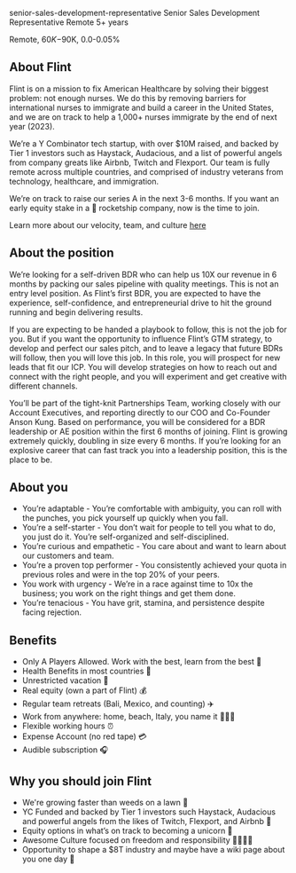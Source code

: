 senior-sales-development-representative
Senior Sales Development Representative
Remote
5+ years


Remote, $60K-$90K, 0.0-0.05%


## About Flint

Flint is on a mission to fix American Healthcare by solving their biggest problem: not enough nurses. We do this by removing barriers for international nurses to immigrate and build a career in the United States, and we are on track to help a 1,000+ nurses immigrate by the end of next year (2023).

We’re a Y Combinator tech startup, with over $10M raised, and backed by Tier 1 investors such as Haystack, Audacious, and a list of powerful angels from company greats like Airbnb, Twitch and Flexport. Our team is fully remote across multiple countries, and comprised of industry veterans from technology, healthcare, and immigration.

We’re on track to raise our series A in the next 3-6 months. If you want an early equity stake in a 🚀 rocketship company, now is the time to join.

Learn more about our velocity, team, and culture [here](https://www.notion.so/Intro-to-Flint-a95275943bd94f7c83d7ae570201ded1)


## About the position
We’re looking for a self-driven BDR who can help us 10X our revenue in 6 months by packing our sales pipeline with quality meetings. This is not an entry level position. As Flint’s first BDR, you are expected to have the experience, self-confidence, and entrepreneurial drive to hit the ground running and begin delivering results.

If you are expecting to be handed a playbook to follow, this is not the job for you. But if you want the opportunity to influence Flint’s GTM strategy, to develop and perfect our sales pitch, and to leave a legacy that future BDRs will follow, then you will love this job. In this role, you will prospect for new leads that fit our ICP. You will develop strategies on how to reach out and connect with the right people, and you will experiment and get creative with different channels.

You’ll be part of the tight-knit Partnerships Team, working closely with our Account Executives, and reporting directly to our COO and Co-Founder Anson Kung. Based on performance, you will be considered for a BDR leadership or AE position within the first 6 months of joining. Flint is growing extremely quickly, doubling in size every 6 months. If you’re looking for an explosive career that can fast track you into a leadership position, this is the place to be.

## About you
- You’re adaptable - You’re comfortable with ambiguity, you can roll with the punches, you pick yourself up quickly when you fall.
- You’re a self-starter - You don’t wait for people to tell you what to do, you just do it. You’re self-organized and self-disciplined.
- You’re curious and empathetic - You care about and want to learn about our customers and team.
- You’re a proven top performer - You consistently achieved your quota in previous roles and were in the top 20% of your peers.
- You work with urgency - We’re in a race against time to 10x the business; you work on the right things and get them done.
- You’re tenacious -  You have grit, stamina, and persistence despite facing rejection.

## Benefits
- Only A Players Allowed. Work with the best, learn from the best 🥇
- Health Benefits in most countries 🏥
- Unrestricted vacation 🌴
- Real equity (own a part of Flint) 💰
- Regular team retreats (Bali, Mexico, and counting) ✈️
- Work from anywhere: home, beach, Italy, you name it 👩🏽‍💻
- Flexible working hours ⏰
- Expense Account (no red tape) 💳
- Audible subscription 🎧

## Why you should join Flint
- We're growing faster than weeds on a lawn 🌱
- YC Funded and backed by Tier 1 investors such Haystack, Audacious and powerful angels from the likes of Twitch, Flexport, and Airbnb 💸
- Equity options in what’s on track to becoming a unicorn 🦄
- Awesome Culture focused on freedom and responsibility 👨‍👩‍👧‍👦
- Opportunity to shape a $8T industry and maybe have a wiki page about you one day 📜